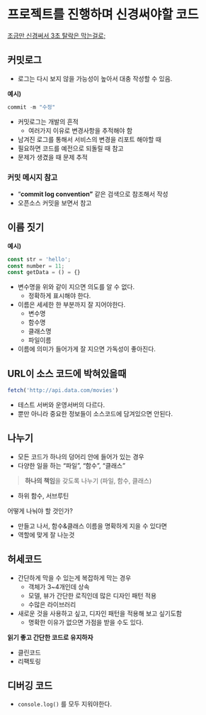 # 프로젝트를 진행하며 신경써야할 코드

[조금만 신경써서 3초 탈락은 막는걸로;](https://www.youtube.com/watch?v=A8sDMZN8ATc&list=PLkfxusmKmLsNDGmER2tmrslpPOTfKhE7j&index=115&t=56s)

## 커밋로그

- 로그는 다시 보지 않을 가능성이 높아서 대충 작성할 수 있음.

**예시)**

```jsx
commit -m "수정"
```

- 커밋로그는 개발의  흔적
    - 여러가지 이유로 변경사항을 추적해야 함
- 남겨진 로그를 통해서 서비스의 변경을 리포트 해야할 때
- 필요하면 코드를 예전으로 되돌릴 때 참고
- 문제가 생겼을 때 문제 추적

### 커밋 메시지 참고

- “**commit log convention”** 같은 검색으로 참조해서 작성
- 오픈소스 커밋을 보면서 참고

## 이름 짓기

**예시)**

```jsx
const str = 'hello';
const number = 11;
const getData = () = {}
```

- 변수명을 위와 같이 지으면 의도를 알 수 없다.
    - 정확하게 표시해야 한다.
- 이름은 세세한 한 부분까지 잘 지어야한다.
    - 변수명
    - 함수명
    - 클래스명
    - 파일이름
- 이름에 의미가 들어가게 잘 지으면 가독성이 좋아진다.

## URL이 소스 코드에 박혀있을때

```jsx
fetch('http://api.data.com/movies')
```

- 테스트 서버와 운영서버의 다르다.
- 뿐만 아니라 중요한 정보들이 소스코드에 담겨있으면 안된다.

## 나누기

- 모든 코드가 하나의 덩어리 안에 들어가 있는 경우
- 다양한 일을 하는 “파일”, “함수”, “클래스”

> **하나의 책임**을 갖도록 나누기 (파일, 함수, 클래스)
> 
- 하위 함수, 서브루틴

어떻게 나눠야 할 것인가?

- 만들고 나서, 함수&클래스 이름을 명확하게 지을 수 있다면
- 역할에 맞게 잘 나눈것

## 허세코드

- 간단하게 막을 수 있는게 복잡하게 막는 경우
    - 객체가 3~4개인데 상속
    - 모델, 뷰가 간단한 로직인데 많은 디자인 패턴 적용
    - 수많은 라이브러리
- 새로운 것을 사용하고 싶고, 디자인 패턴을 적용해 보고 싶기도함
    - 명확한 이유가 없으면 가점을 받을 수도 있다.

**읽기 좋고 간단한 코드로 유지하자**

- 클린코드
- 리팩토링

## 디버깅 코드

- `console.log()` 를 모두 지워야한다.